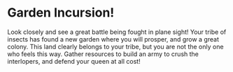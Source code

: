 # Garden Incursion!

Look closely and see a great battle being fought in plane sight! Your tribe of insects has found a new garden where you will prosper, and grow a great colony. This land clearly belongs to your tribe, but you are not the only one who feels this way. Gather resources to build an army to crush the interlopers, and defend your queen at all cost! 